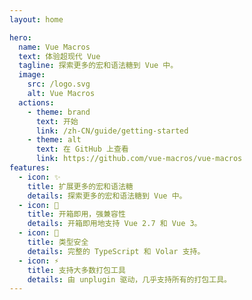 ```yaml
---
layout: home

hero:
  name: Vue Macros
  text: 体验超现代 Vue
  tagline: 探索更多的宏和语法糖到 Vue 中。
  image:
    src: /logo.svg
    alt: Vue Macros
  actions:
    - theme: brand
      text: 开始
      link: /zh-CN/guide/getting-started
    - theme: alt
      text: 在 GitHub 上查看
      link: https://github.com/vue-macros/vue-macros
features:
  - icon: ✨
    title: 扩展更多的宏和语法糖
    details: 探索更多的宏和语法糖到 Vue 中。
  - icon: 💚
    title: 开箱即用，强兼容性
    details: 开箱即用地支持 Vue 2.7 和 Vue 3。
  - icon: 🦾
    title: 类型安全
    details: 完整的 TypeScript 和 Volar 支持。
  - icon: ⚡️
    title: 支持大多数打包工具
    details: 由 unplugin 驱动，几乎支持所有的打包工具。
---
```

